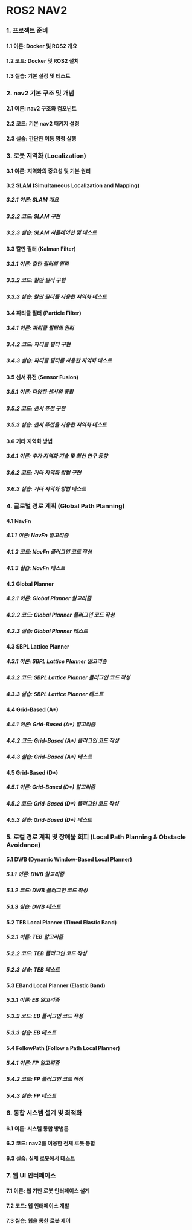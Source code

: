 # ROS2 NAV2

### 1. 프로젝트 준비
   #### 1.1 이론: Docker 및 ROS2 개요
   #### 1.2 코드: Docker 및 ROS2 설치
   #### 1.3 실습: 기본 설정 및 테스트

### 2. nav2 기본 구조 및 개념
   #### 2.1 이론: nav2 구조와 컴포넌트
   #### 2.2 코드: 기본 nav2 패키지 설정
   #### 2.3 실습: 간단한 이동 명령 실행

### 3. 로봇 지역화 (Localization)
#### 3.1 이론: 지역화의 중요성 및 기본 원리
#### 3.2 SLAM (Simultaneous Localization and Mapping)
   ##### 3.2.1 이론: SLAM 개요
   ##### 3.2.2 코드: SLAM 구현
   ##### 3.2.3 실습: SLAM 시뮬레이션 및 테스트
#### 3.3 칼만 필터 (Kalman Filter)
   ##### 3.3.1 이론: 칼만 필터의 원리
   ##### 3.3.2 코드: 칼만 필터 구현
   ##### 3.3.3 실습: 칼만 필터를 사용한 지역화 테스트
#### 3.4 파티클 필터 (Particle Filter)
   ##### 3.4.1 이론: 파티클 필터의 원리
   ##### 3.4.2 코드: 파티클 필터 구현
   ##### 3.4.3 실습: 파티클 필터를 사용한 지역화 테스트
#### 3.5 센서 퓨전 (Sensor Fusion)
   ##### 3.5.1 이론: 다양한 센서의 통합
   ##### 3.5.2 코드: 센서 퓨전 구현
   ##### 3.5.3 실습: 센서 퓨전을 사용한 지역화 테스트
#### 3.6 기타 지역화 방법
   ##### 3.6.1 이론: 추가 지역화 기술 및 최신 연구 동향
   ##### 3.6.2 코드: 기타 지역화 방법 구현
   ##### 3.6.3 실습: 기타 지역화 방법 테스트

### 4. 글로벌 경로 계획 (Global Path Planning)
#### 4.1 NavFn
   ##### 4.1.1 이론: NavFn 알고리즘
   ##### 4.1.2 코드: NavFn 플러그인 코드 작성
   ##### 4.1.3 실습: NavFn 테스트
#### 4.2 Global Planner
   ##### 4.2.1 이론: Global Planner 알고리즘
   ##### 4.2.2 코드: Global Planner 플러그인 코드 작성
   ##### 4.2.3 실습: Global Planner 테스트
#### 4.3 SBPL Lattice Planner
   ##### 4.3.1 이론: SBPL Lattice Planner 알고리즘
   ##### 4.3.2 코드: SBPL Lattice Planner 플러그인 코드 작성
   ##### 4.3.3 실습: SBPL Lattice Planner 테스트
#### 4.4 Grid-Based (A*)
   ##### 4.4.1 이론: Grid-Based (A*) 알고리즘
   ##### 4.4.2 코드: Grid-Based (A*) 플러그인 코드 작성
   ##### 4.4.3 실습: Grid-Based (A*) 테스트
#### 4.5 Grid-Based (D*)
   ##### 4.5.1 이론: Grid-Based (D*) 알고리즘
   ##### 4.5.2 코드: Grid-Based (D*) 플러그인 코드 작성
   ##### 4.5.3 실습: Grid-Based (D*) 테스트

### 5. 로컬 경로 계획 및 장애물 회피 (Local Path Planning & Obstacle Avoidance)
#### 5.1 DWB (Dynamic Window-Based Local Planner)
   ##### 5.1.1 이론: DWB 알고리즘
   ##### 5.1.2 코드: DWB 플러그인 코드 작성
   ##### 5.1.3 실습: DWB 테스트
#### 5.2 TEB Local Planner (Timed Elastic Band)
   ##### 5.2.1 이론: TEB 알고리즘
   ##### 5.2.2 코드: TEB 플러그인 코드 작성
   ##### 5.2.3 실습: TEB 테스트
#### 5.3 EBand Local Planner (Elastic Band)
   ##### 5.3.1 이론: EB 알고리즘
   ##### 5.3.2 코드: EB 플러그인 코드 작성
   ##### 5.3.3 실습: EB 테스트
#### 5.4 FollowPath (Follow a Path Local Planner)
   ##### 5.4.1 이론: FP 알고리즘
   ##### 5.4.2 코드: FP 플러그인 코드 작성
   ##### 5.4.3 실습: FP 테스트   

### 6. 통합 시스템 설계 및 최적화
   #### 6.1 이론: 시스템 통합 방법론
   #### 6.2 코드: nav2를 이용한 전체 로봇 통합
   #### 6.3 실습: 실제 로봇에서 테스트

### 7. 웹 UI 인터페이스
   #### 7.1 이론: 웹 기반 로봇 인터페이스 설계
   #### 7.2 코드: 웹 인터페이스 개발
   #### 7.3 실습: 웹을 통한 로봇 제어
